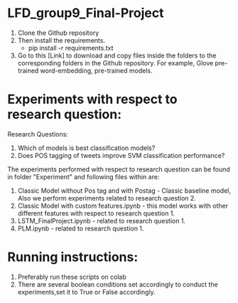 # LFD_group9_Final-Project
1. Clone the Github repository
2. Then install the requirements.
    - pip install -r requirements.txt
3. Go to this [Link] to download and copy files inside the folders to the corresponding folders in the Github repository. For example, Glove pre-trained word-embedding, pre-trained models.
# Experiments with respect to research question:
Research Questions:
1. Which of models is best classification models?
2. Does POS tagging of tweets improve SVM classification performance?


The experiments performed with respect to research question can be found in folder "Experiment" and following files within are:
1. Classic Model without Pos tag and with Postag - Classic baseline model, Also we perform experiments related to research question 2.
2. Classic Model with custom features.ipynb - this model works with other different features with respect to research question 1.
3. LSTM_FinalProject.ipynb - related to research question 1.
4. PLM.ipynb - related to research question 1.

# Running instructions:
1. Preferably run these scripts on colab
2. There are several boolean conditions set accordingly to conduct the experiments,set it to True or False accordingly.



